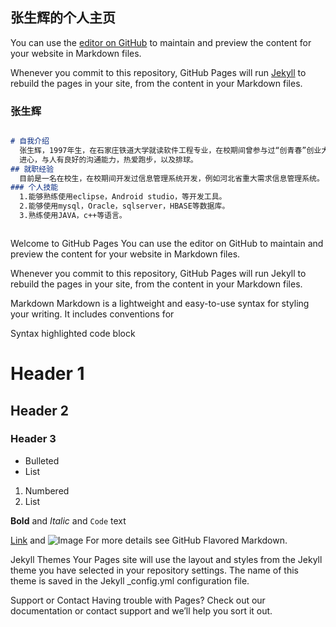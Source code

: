 ## 张生辉的个人主页

You can use the [editor on GitHub](https://github.com/SlackerN/zhangshenghui/edit/master/index.md) to maintain and preview the content for your website in Markdown files.

Whenever you commit to this repository, GitHub Pages will run [Jekyll](https://jekyllrb.com/) to rebuild the pages in your site, from the content in your Markdown files.

### 张生辉


```markdown

# 自我介绍
  张生辉，1997年生，在石家庄铁道大学就读软件工程专业，在校期间曾参与过“创青春”创业大赛，获得三等奖。性格开朗，有上
  进心，与人有良好的沟通能力，热爱跑步，以及排球。
## 就职经验
  目前是一名在校生，在校期间开发过信息管理系统开发，例如河北省重大需求信息管理系统。
### 个人技能
  1.能够熟练使用eclipse，Android studio，等开发工具。
  2.能够使用mysql，Oracle，sqlserver，HBASE等数据库。
  3.熟练使用JAVA，c++等语言。



```
Welcome to GitHub Pages
You can use the editor on GitHub to maintain and preview the content for your website in Markdown files.

Whenever you commit to this repository, GitHub Pages will run Jekyll to rebuild the pages in your site, from the content in your Markdown files.

Markdown
Markdown is a lightweight and easy-to-use syntax for styling your writing. It includes conventions for

Syntax highlighted code block

# Header 1
## Header 2
### Header 3

- Bulleted
- List

1. Numbered
2. List

**Bold** and _Italic_ and `Code` text

[Link](url) and ![Image](src)
For more details see GitHub Flavored Markdown.

Jekyll Themes
Your Pages site will use the layout and styles from the Jekyll theme you have selected in your repository settings. The name of this theme is saved in the Jekyll _config.yml configuration file.

Support or Contact
Having trouble with Pages? Check out our documentation or contact support and we’ll help you sort it out.
